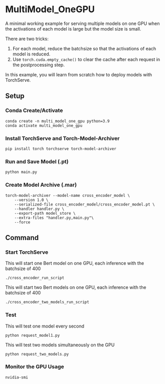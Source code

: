 # MultiModel_OneGPU
A minimal working example for serving multiple models on one GPU when the activations of each model is large but the model size is small. 

There are two tricks:
1. For each model, reduce the batchsize so that the activations of each model is reduced. 
2. Use `torch.cuda.empty_cache()` to clear the cache after each request in the postprocessing step. 

In this example, you will learn from scratch how to deploy models with TorchServe. 

## Setup

### Conda Create/Activate

```
conda create -n multi_model_one_gpu python=3.9
conda activate multi_model_one_gpu
```

### Install TorchServe and Torch-Model-Archiver

```
pip install torch torchserve torch-model-archiver
```

### Run and Save Model (.pt)

```
python main.py
```

### Create Model Archive (.mar)

```
torch-model-archiver --model-name cross_encoder_model \
    --version 1.0 \
    --serialized-file cross_encoder_model/cross_encoder_model.pt \
    --handler handler.py \
    --export-path model_store \
    --extra-files "handler.py,main.py"\
    --force
```


## Command

### Start TorchServe
This will start one Bert model on one GPU, each inference with the batchsize of 400
```
./cross_encoder_run_script
```

This will start two Bert models on one GPU, each inference with the batchsize of 400
```
./cross_encoder_two_models_run_script
```

### Test
This will test one model every second
```
python request_model1.py 
```

This will test two models simultaneously on the GPU
```
python request_two_models.py
```

### Monitor the GPU Usage
```
nvidia-smi
```